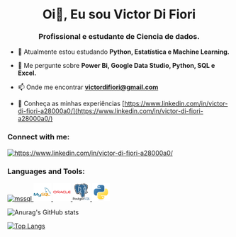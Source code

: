 <h1 align="center">Oi👋, Eu sou Victor Di Fiori</h1>
<h3 align="center">Profissional e estudante de Ciencia de dados.</h3>

- 🌱 Atualmente estou estudando **Python, Estatística e Machine Learning.**

- 💬 Me pergunte sobre **Power Bi, Google Data Studio, Python, SQL e Excel.**

- 📫 Onde me encontrar **victordifiori@gmail.com**

- 📄 Conheça as minhas experiências [https://www.linkedin.com/in/victor-di-fiori-a28000a0/](https://www.linkedin.com/in/victor-di-fiori-a28000a0/)

<h3 align="left">Connect with me:</h3>
<p align="left">
<a href="https://linkedin.com/in/https://www.linkedin.com/in/victor-di-fiori-a28000a0/" target="blank"><img align="center" src="https://raw.githubusercontent.com/rahuldkjain/github-profile-readme-generator/master/src/images/icons/Social/linked-in-alt.svg" alt="https://www.linkedin.com/in/victor-di-fiori-a28000a0/" height="30" width="40" /></a>
</p>

<h3 align="left">Languages and Tools:</h3>
<p align="left"> <a href="https://www.microsoft.com/en-us/sql-server" target="_blank" rel="noreferrer"> <img src="https://www.svgrepo.com/show/303229/microsoft-sql-server-logo.svg" alt="mssql" width="40" height="40"/> </a> <a href="https://www.mysql.com/" target="_blank" rel="noreferrer"> <img src="https://raw.githubusercontent.com/devicons/devicon/master/icons/mysql/mysql-original-wordmark.svg" alt="mysql" width="40" height="40"/> </a> <a href="https://www.oracle.com/" target="_blank" rel="noreferrer"> <img src="https://raw.githubusercontent.com/devicons/devicon/master/icons/oracle/oracle-original.svg" alt="oracle" width="40" height="40"/> </a> <a href="https://www.postgresql.org" target="_blank" rel="noreferrer"> <img src="https://raw.githubusercontent.com/devicons/devicon/master/icons/postgresql/postgresql-original-wordmark.svg" alt="postgresql" width="40" height="40"/> </a> <a href="https://www.python.org" target="_blank" rel="noreferrer"> <img src="https://raw.githubusercontent.com/devicons/devicon/master/icons/python/python-original.svg" alt="python" width="40" height="40"/> </a> </p>

![Anurag's GitHub stats](https://github-readme-stats.vercel.app/api?username=difiori10&show_icons=true&theme=radical&count_private=true&include_all_commits=true)

[![Top Langs](https://github-readme-stats.vercel.app/api/top-langs/?username=difiori10&layout=compact&theme=radical&count_private=true&include_all_commits=true)](https://github.com/anuraghazra/github-readme-stats)
